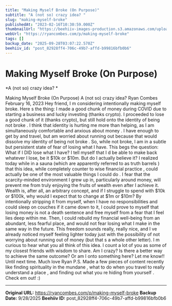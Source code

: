 ```yaml
---
title: "Making Myself Broke (On Purpose)"
subtitle: "A (not so) crazy idea? "
slug: "making-myself-broke"
publishedAt: "2023-02-16T10:30:59.000Z"
thumbnailUrl: "https://beehiiv-images-production.s3.amazonaws.com/uploads/asset/file/672277ea-f543-45c5-b3f7-4b41f8e290a4/emil-kalibradov-K05Udh2LhFA-unsplash.jpg?t=1678703429"
webUrl: "https://ryancombes.com/p/making-myself-broke"
tags: []
backup_date: "2025-09-28T03:07:22.570Z"
beehiiv_id: "post_82928ff4-706c-49b7-affd-b99816bfb0b6"
---
```


# Making Myself Broke (On Purpose)

*A (not so) crazy idea? *



Making Myself Broke (On Purpose) A (not so) crazy idea? Ryan Combes February 16, 2023 Hey friend, I m considering intentionally making myself broke. Here s the thing: I made a good chunk of money during COVID due to starting a business and lucky investing (thanks crypto). I proceeded to lose a good chunk of it (thanks crypto), but still hold onto the identity of being not broke . I think that identity is hurting me more than helping, as I am simultaneously comfortable and anxious about money . I have enough to get by and travel, but am worried about running out because that would dissolve my identity of being not broke . So, while not broke, I am in a subtle but persistent state of fear of losing what I have. This begs the question: What if I DID lose what I have? I tell myself that I d be able to make back whatever I lose, be it $10k or $10m. But do I actually believe it? I realized today while in a sauna (which are apparently referred to as truth barrels ) that this idea, while completely counter to wise financial practice , could actually be one of the most valuable things I could do . I fear that the scarcity-minded environment I grew up in, particularly around money, will prevent me from truly enjoying the fruits of wealth even after I achieve it. Wealth is, after all, an arbitrary concept, and if I struggle to spend with $10k or $100k, why would I expect that to change at $1m or $10m? By intentionally stripping it from myself, when I have no responsibilities and could sleep on couches if it came down to it, I could prove to myself that losing money is not a death sentence and free myself from a fear that I feel lies deep within me. Then, I could rebuild my financial well-being from an abundant, less fearful place, and would not fear losing what I make in the same way in the future. This freedom sounds really, really nice, and I ve already noticed myself feeling lighter today just with the possibility of not worrying about running out of money (but that s a whole other letter). I m curious to hear what you all think of this idea. I count a lot of you as some of my closest friends with wisdom to share. Am I crazy? Is there a better way to achieve the same outcome? Or am I onto something here? Let me know!! Until next time. Much love Ryan P.S. Made a few pieces of content recently like finding spirituality in the mundane , what to do when you travel to really understand a place , and finding out what you re hiding from yourself . Check em out! :)

---

**Original URL:** https://ryancombes.com/p/making-myself-broke
**Backup Date:** 9/28/2025
**Beehiiv ID:** post_82928ff4-706c-49b7-affd-b99816bfb0b6
